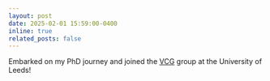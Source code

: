 ```yaml
---
layout: post
date: 2025-02-01 15:59:00-0400
inline: true
related_posts: false
---
```


Embarked on my PhD journey and joined the <a href="https://vcg.leeds.ac.uk/" target="_blank">VCG</a> group at the University of Leeds!
